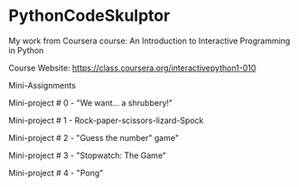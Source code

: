 # PythonCodeSkulptor
My work from Coursera course: An Introduction to Interactive Programming in Python

Course Website: https://class.coursera.org/interactivepython1-010

Mini-Assignments

 Mini-project # 0 - "We want... a shrubbery!"
 
 Mini-project # 1 - Rock-paper-scissors-lizard-Spock
 
 Mini-project # 2 - "Guess the number" game"
 
 Mini-project # 3 - "Stopwatch: The Game"
 
 Mini-project # 4 - "Pong"
